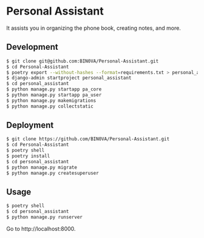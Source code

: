 # Personal Assistant

It assists you in organizing the phone book, creating notes, and more.

## Development

```bash
$ git clone git@github.com:BIN0VA/Personal-Assistant.git
$ cd Personal-Assistant
$ poetry export --without-hashes --format=requirements.txt > personal_assistant/requirements.txt
$ django-admin startproject personal_assistant
$ cd personal_assistant
$ python manage.py startapp pa_core
$ python manage.py startapp pa_user
$ python manage.py makemigrations
$ python manage.py collectstatic
```

## Deployment

```bash
$ git clone https://github.com/BIN0VA/Personal-Assistant.git
$ cd Personal-Assistant
$ poetry shell
$ poetry install
$ cd personal_assistant
$ python manage.py migrate
$ python manage.py createsuperuser
```

## Usage

```bash
$ poetry shell
$ cd personal_assistant
$ python manage.py runserver
```

Go to http://localhost:8000.
